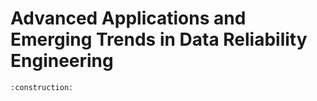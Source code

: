# Advanced Applications and Emerging Trends in Data Reliability Engineering

```admonish warning title="Page under construction"
:construction:
```
